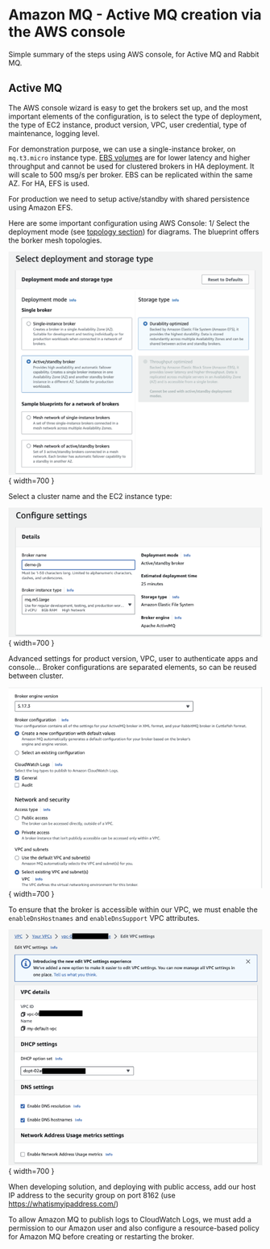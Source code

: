 # Amazon MQ - Active MQ creation via the AWS console

Simple summary of the steps using AWS console, for Active MQ and Rabbit MQ.

## Active MQ

The AWS console wizard is easy to get the brokers set up, and the most important elements of the configuration, is to select the type of deployment, the type of EC2 instance, product version, VPC, user credential, type of maintenance, logging level.

For demonstration purpose, we can use a single-instance broker, on `mq.t3.micro` instance type. [EBS volumes](https://docs.aws.amazon.com/amazon-mq/latest/developer-guide/broker-storage.html) are for lower latency and higher throughput and cannot be used for clustered brokers in HA deployment. It will scale to 500 msg/s per broker. EBS can be replicated within the same AZ. For HA, EFS is used.

For production we need to setup active/standby with shared persistence using Amazon EFS.

Here are some important configuration using AWS Console: 1/ Select the deployment mode (see [topology section](../activemq.md/#topologies)) for diagrams. The blueprint offers the borker mesh topologies.

![](./images/mq-cons-1.png){ width=700 }

Select a cluster name and the EC2 instance type:

![](./images/mq-cons-2.png){ width=700 }

Advanced settings for product version, VPC, user to authenticate apps and console... Broker configurations are separated elements, so can be reused between cluster. 

![](./images/mq-cons-3.png){ width=700 }

To ensure that the broker is accessible within our VPC, we must enable the `enableDnsHostnames` and `enableDnsSupport` VPC attributes.

![](./images/vpc-dns-att.png){ width=700 }

When developing solution, and deploying with public access, add our host IP address to the security group on port 8162 (use https://whatismyipaddress.com/)

To allow Amazon MQ to publish logs to CloudWatch Logs, we must add a permission to our Amazon user and also configure a resource-based policy for Amazon MQ before creating or restarting the broker.
